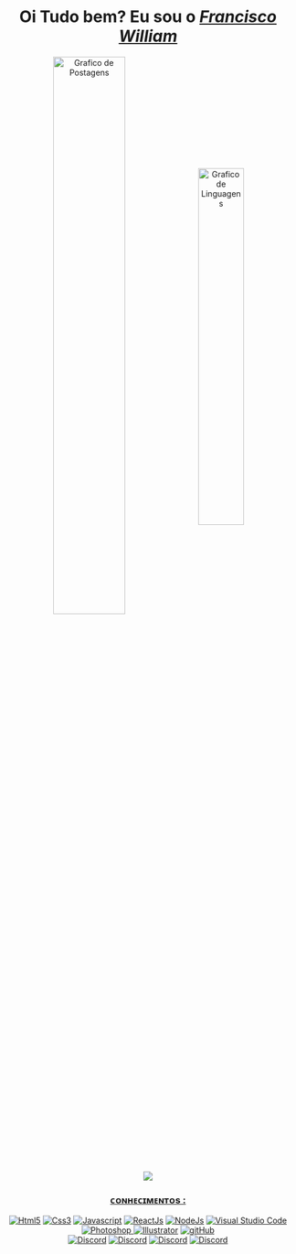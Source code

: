 <div>
  <h1 align="center">Oi Tudo bem? Eu sou o <a href="https://www.linkedin.com/in/francisco-william-oliveira-2253a7238/"><i>Francisco William </i></a> </h1>
  <div align="center">
  <img width="50%"  valign="middle" src="https://github-readme-stats.vercel.app/api?username=fwoliveira&show_icons=true&custom_title=&title_color=ffffff&bg_color=00000000&text_color=11bbb2&count_private=true&icon_color=ffffff&border_color=00000000" alt="Grafico de Postagens"/>
    <img width="40%"  valign="middle" src="https://github-readme-stats.vercel.app/api/top-langs/?username=fwoliveira&layout=compact&title_color=ffffff&bg_color=00000000&text_color=11bbb2&count_private=true&icon_color=11bbb2&border_color=00000000&show_icons=true&custom_title=Linguagens mais desenvolvidas" alt="Grafico de Linguagens"/>

<div align="center"><img src="https://discord.c99.nl/widget/theme-4/908158924258152478.png"/> <a href="https://discord.gg/exX6rNenXq" ></div>
    
<h3 align="center">ᴄᴏɴʜᴇᴄɪᴍᴇɴᴛᴏs :</h3>
 <div align="center" >
    <a align="center" href="https://pt.wikipedia.org/wiki/HTML5"> <img alt="Html5" src="https://img.icons8.com/ios/40/000000/E65100/html.png"/></a>
    <a href="https://pt.wikipedia.org/wiki/CSS3"> <img alt="Css3" src="https://img.icons8.com/ios/40/000000/0277BD/css.png"/></a>
    <a href="https://pt.wikipedia.org/wiki/JavaScript"> <img alt="Javascript" src="https://img.icons8.com/ios/40/000000/F1C40F/javascript--v1.png"/></a>
    <a href="https://pt.wikipedia.org/wiki/React_(JavaScript)"> <img alt="ReactJs" src="https://img.icons8.com/ios/40/000000/00D7FE/react-native--v1.png"/></a>
    <a href="https://pt.wikipedia.org/wiki/Node.js"> <img alt="NodeJs" src="https://img.icons8.com/small/40/000000/539e43/nodejs.png"/></a>
    <a href="https://pt.wikipedia.org/wiki/Visual_Studio_Code"> <img alt="Visual Studio Code" src="https://img.icons8.com/fluency/40/000000/visual-studio-code-2019.png"/></a>
    <a href="https://pt.wikipedia.org/wiki/Adobe_Photoshop"> <img alt="Photoshop" src="https://img.icons8.com/ios/40/000000/1c9cff/adobe-photoshop--v1.png"/>   
    <a href="https://pt.wikipedia.org/wiki/Adobe_Illustrator"> <img alt="Illustrator" src="https://img.icons8.com/ios/40/000000/fe9900/adobe-illustrator--v1.png"/></a>
    <a href="https://pt.wikipedia.org/wiki/GitHub"> <img alt="gitHub" src="https://img.icons8.com/ios/40/000000/f05133/git.png"/></a>
 </div> 
 <div align="center">   
<a href="https://discord.gg/exX6rNenXq"> <img alt="Discord" src="https://img.shields.io/badge/Discord-%237289DA.svg?style=for-the-badge&logo=discord&logoColor=white"/></a>
<a href="https://www.instagram.com/william_llima0/"> <img alt="Discord" src="https://img.shields.io/badge/Instagram-E4405F?style=for-the-badge&logo=instagram&logoColor=white"/></a>
   <a href="https://mail.google.com/mail/u/0/fwoliveira044@gmail.com"> <img alt="Discord" src="https://img.shields.io/badge/LinkedIn-0077B5?style=for-the-badge&logo=linkedin&logoColor=white"/></a>
   <a href="https://discord.gg/exX6rNenXq"> <img alt="Discord" src="https://img.shields.io/badge/Gmail-D14836?style=for-the-badge&logo=gmail&logoColor=white"/></a>
   

 </div>   
<!-- Edição de Perfil FIM -->


